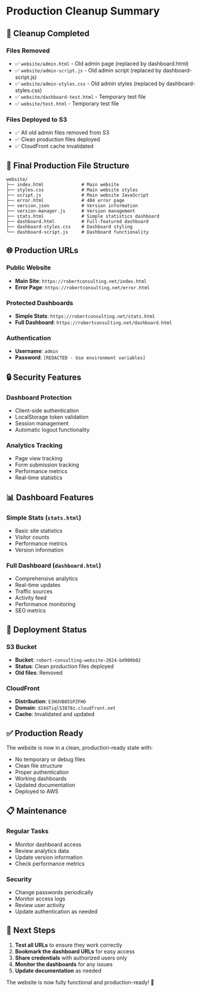 # Production Cleanup Summary

## 🧹 Cleanup Completed

### Files Removed
- ✅ `website/admin.html` - Old admin page (replaced by dashboard.html)
- ✅ `website/admin-script.js` - Old admin script (replaced by dashboard-script.js)
- ✅ `website/admin-styles.css` - Old admin styles (replaced by dashboard-styles.css)
- ✅ `website/dashboard-test.html` - Temporary test file
- ✅ `website/test.html` - Temporary test file

### Files Deployed to S3
- ✅ All old admin files removed from S3
- ✅ Clean production files deployed
- ✅ CloudFront cache invalidated

## 📁 Final Production File Structure

```
website/
├── index.html              # Main website
├── styles.css              # Main website styles
├── script.js               # Main website JavaScript
├── error.html              # 404 error page
├── version.json            # Version information
├── version-manager.js      # Version management
├── stats.html              # Simple statistics dashboard
├── dashboard.html          # Full-featured dashboard
├── dashboard-styles.css    # Dashboard styling
└── dashboard-script.js     # Dashboard functionality
```

## 🌐 Production URLs

### Public Website
- **Main Site**: `https://robertconsulting.net/index.html`
- **Error Page**: `https://robertconsulting.net/error.html`

### Protected Dashboards
- **Simple Stats**: `https://robertconsulting.net/stats.html`
- **Full Dashboard**: `https://robertconsulting.net/dashboard.html`

### Authentication
- **Username**: `admin`
- **Password**: `[REDACTED - Use environment variables]`

## 🔒 Security Features

### Dashboard Protection
- Client-side authentication
- LocalStorage token validation
- Session management
- Automatic logout functionality

### Analytics Tracking
- Page view tracking
- Form submission tracking
- Performance metrics
- Real-time statistics

## 📊 Dashboard Features

### Simple Stats (`stats.html`)
- Basic site statistics
- Visitor counts
- Performance metrics
- Version information

### Full Dashboard (`dashboard.html`)
- Comprehensive analytics
- Real-time updates
- Traffic sources
- Activity feed
- Performance monitoring
- SEO metrics

## 🚀 Deployment Status

### S3 Bucket
- **Bucket**: `robert-consulting-website-2024-bd900b02`
- **Status**: Clean production files deployed
- **Old files**: Removed

### CloudFront
- **Distribution**: `E3HUVB85SPZFHO`
- **Domain**: `d24d7iql53878z.cloudfront.net`
- **Cache**: Invalidated and updated

## ✅ Production Ready

The website is now in a clean, production-ready state with:
- No temporary or debug files
- Clean file structure
- Proper authentication
- Working dashboards
- Updated documentation
- Deployed to AWS

## 📋 Maintenance

### Regular Tasks
- Monitor dashboard access
- Review analytics data
- Update version information
- Check performance metrics

### Security
- Change passwords periodically
- Monitor access logs
- Review user activity
- Update authentication as needed

## 🎯 Next Steps

1. **Test all URLs** to ensure they work correctly
2. **Bookmark the dashboard URLs** for easy access
3. **Share credentials** with authorized users only
4. **Monitor the dashboards** for any issues
5. **Update documentation** as needed

The website is now fully functional and production-ready! 🎉
